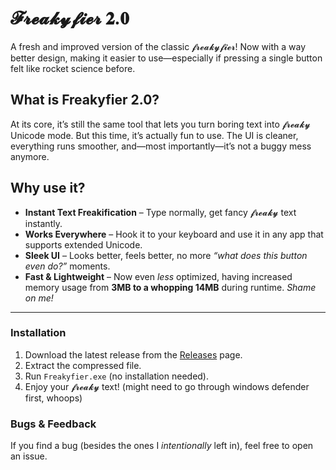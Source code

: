 # 𝓕𝓻𝓮𝓪𝓴𝔂𝓯𝓲𝓮𝓻 𝟐.𝟎  
A fresh and improved version of the classic 𝓯𝓻𝓮𝓪𝓴𝔂𝓯𝓲𝓮𝓻! Now with a way better design, making it easier to use—especially if pressing a single button felt like rocket science before.  

## What is Freakyfier 2.0?  
At its core, it’s still the same tool that lets you turn boring text into 𝓯𝓻𝓮𝓪𝓴𝔂 Unicode mode. But this time, it’s actually fun to use. The UI is cleaner, everything runs smoother, and—most importantly—it’s not a buggy mess anymore.  

## Why use it?  

- **Instant Text Freakification** – Type normally, get fancy 𝓯𝓻𝓮𝓪𝓴𝔂 text instantly.  
- **Works Everywhere** – Hook it to your keyboard and use it in any app that supports extended Unicode.  
- **Sleek UI** – Looks better, feels better, no more *“what does this button even do?”* moments.  
- **Fast & Lightweight** – Now even *less* optimized, having increased memory usage from **3MB to a whopping 14MB** during runtime. *Shame on me!*  

---

### Installation  
1. Download the latest release from the [Releases](https://github.com/your-repo/releases) page.
2. Extract the compressed file.
3. Run `Freakyfier.exe` (no installation needed). 
4. Enjoy your 𝓯𝓻𝓮𝓪𝓴𝔂 text! (might need to go through windows defender first, whoops)  

### Bugs & Feedback  
If you find a bug (besides the ones I *intentionally* left in), feel free to open an issue.  
